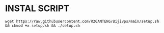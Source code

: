 # INSTAL SCRIPT
<pre><code>wget https://raw.githubusercontent.com/R2GANTENG/Bijivps/main/setup.sh && chmod +x setup.sh && ./setup.sh</code></pre>
